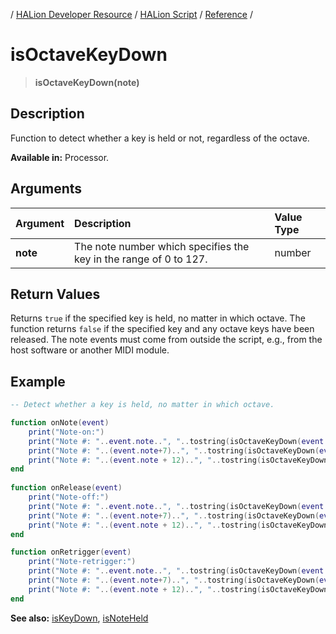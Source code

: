 / [HALion Developer Resource](../../HALion-Developer-Resource.md) / [HALion Script](./HALion-Script.md) / [Reference](./Reference.md) /

# isOctaveKeyDown

>**isOctaveKeyDown(note)**

## Description

Function to detect whether a key is held or not, regardless of the octave.

**Available in:** Processor.

## Arguments

|Argument|Description|Value Type|
|:-|:-|:-|
|**note**|The note number which specifies the key in the range of 0 to 127.|number|

## Return Values

Returns ``true`` if the specified key is held, no matter in which octave. The function returns ``false`` if the specified key and any octave keys have been released. The note events must come from outside the script, e.g., from the host software or another MIDI module.

## Example

```lua
-- Detect whether a key is held, no matter in which octave.

function onNote(event)
    print("Note-on:")
    print("Note #: "..event.note..", "..tostring(isOctaveKeyDown(event.note)))
    print("Note #: "..(event.note+7)..", "..tostring(isOctaveKeyDown(event.note+7)))
    print("Note #: "..(event.note + 12)..", "..tostring(isOctaveKeyDown(event.note + 12)).."\n")
end
 
function onRelease(event)
    print("Note-off:")
    print("Note #: "..event.note..", "..tostring(isOctaveKeyDown(event.note)))
    print("Note #: "..(event.note+7)..", "..tostring(isOctaveKeyDown(event.note+7)))
    print("Note #: "..(event.note + 12)..", "..tostring(isOctaveKeyDown(event.note + 12)).."\n")
end

function onRetrigger(event)
    print("Note-retrigger:")
    print("Note #: "..event.note..", "..tostring(isOctaveKeyDown(event.note)))
    print("Note #: "..(event.note+7)..", "..tostring(isOctaveKeyDown(event.note+7)))
    print("Note #: "..(event.note + 12)..", "..tostring(isOctaveKeyDown(event.note + 12)).."\n")
end
```

**See also:** [isKeyDown](./isKeyDown.md), [isNoteHeld](./isNoteHeld.md)